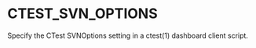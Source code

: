   

# CTEST_SVN_OPTIONS  
Specify the CTest SVNOptions setting
in a ctest(1) dashboard client script.  

